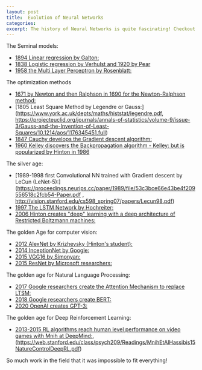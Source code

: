 ```yaml
---
layout: post
title:  Evolution of Neural Networks
categories: 
excerpt: The history of Neural Networks is quite fascinating! Checkout some of the impressive works !
---
```



The Seminal models: 
- [1894 Linear regression by Galton:](https://galton.org/books/natural-inheritance/pdf/galton-nat-inh-1up-clean.pdf)
- [1838 Logistic regression by Verhulst](https://books.google.com/books?id=8GsEAAAAYAAJ&printsec=frontcover#v=onepage&q&f=false)[ and 1920 by Pear](http://math.bu.edu/people/mak/MA565/Pearl_Reed_PNAS_1920.pdf)
- [1958 the Multi Layer Perceptron by Rosenblatt:](https://citeseerx.ist.psu.edu/viewdoc/download?doi=10.1.1.335.3398&rep=rep1&type=pdf)

The optimization methods
- [1671 by Newton and then Ralphson in 1690 for the Newton-Ralphson method:](https://archive.org/details/bub_gb_4nlbAAAAQAAJ/mode/2up)
- [1805 Least Square Method by Legendre or Gauss:](https://www.york.ac.uk/depts/maths/histstat/legendre.pdf, https://projecteuclid.org/journals/annals-of-statistics/volume-9/issue-3/Gauss-and-the-Invention-of-Least-Squares/10.1214/aos/1176345451.full)
- [1847 Cauchy develops the Gradient descent algorithm:](https://cs.uwaterloo.ca/~y328yu/classics/cauchy-en.pdf)
- [1960 Kelley discovers the Backpropagation algorithm - Kelley:](https://www.gwern.net/docs/statistics/decision/1960-kelley.pdf)[ but is popularized by Hinton in 1986](https://www.iro.umontreal.ca/~vincentp/ift3395/lectures/backprop_old.pdf) 

The silver age: 
- [1989-1998 first Convolutional NN trained with Gradient descent by LeCun (LeNet-5):](https://proceedings.neurips.cc/paper/1989/file/53c3bce66e43be4f209556518c2fcb54-Paper.pdf , http://vision.stanford.edu/cs598_spring07/papers/Lecun98.pdf)
- [1997 The LSTM Network by Hochreiter:](http://www.bioinf.jku.at/publications/older/2604.pdf)
- [2006 Hinton creates "deep" learning with a deep architecture of Restricted Boltzmann machines:](http://www.cs.toronto.edu/~hinton/absps/fastnc.pdf)

The golden Age for computer vision:
- [2012 AlexNet by Krizhevsky (Hinton's student):](https://proceedings.neurips.cc/paper/2012/file/c399862d3b9d6b76c8436e924a68c45b-Paper.pdf)
- [2014 InceptionNet by Google:](https://arxiv.org/pdf/1409.4842v1.pdf)
- [2015 VGG16 by Simonyan:](https://arxiv.org/pdf/1409.1556.pdf)
- [2015 ResNet by Microsoft researchers:](https://arxiv.org/pdf/1512.03385.pdf)

The golden age for Natural Language Processing:
- [2017 Google researchers create the Attention Mechanism to replace LTSM:](https://arxiv.org/abs/1706.03762)
- [2018 Google researchers create BERT:](https://arxiv.org/pdf/1810.04805.pdf)
- [2020 OpenAI creates GPT-3:](https://arxiv.org/pdf/2005.14165.pdf)

The golden age for Deep Reinforcement Learning:
- [2013-2015 RL algorithms reach human level performance on video games with Mnih at DeepMind:](https://www.cs.toronto.edu/~vmnih/docs/dqn.pdf), (https://web.stanford.edu/class/psych209/Readings/MnihEtAlHassibis15NatureControlDeepRL.pdf) 

So much work in the field that it was impossible to fit everything! 
